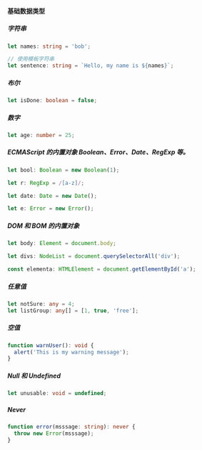 #### 基础数据类型

##### 字符串

```ts
let names: string = 'bob';

// 使用模板字符串
let sentence: string = `Hello, my name is ${names}`;
```

##### 布尔

```ts
let isDone: boolean = false;
```

##### 数字

```ts
let age: number = 25;
```

##### ECMAScript 的内置对象 Boolean、Error、Date、RegExp 等。

```ts
let bool: Boolean = new Boolean(1);

let r: RegExp = /[a-z]/;

let date: Date = new Date();

let e: Error = new Error();
```

##### DOM 和 BOM 的内置对象

```ts
let body: Element = document.body;

let divs: NodeList = document.querySelectorAll('div');

const elementa: HTMLElement = document.getElementById('a');
```

##### 任意值

```ts
let notSure: any = 4;
let listGroup: any[] = [1, true, 'free'];
```

##### 空值

```ts
function warnUser(): void {
  alert('This is my warning message');
}
```

##### Null 和 Undefined

```ts
let unusable: void = undefined;
```

##### Never

```ts
function error(msssage: string): never {
  throw new Error(msssage);
}
```
